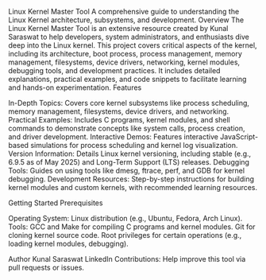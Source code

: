 Linux Kernel Master Tool
A comprehensive guide to understanding the Linux Kernel architecture, subsystems, and development.
Overview
The Linux Kernel Master Tool is an extensive resource created by Kunal Saraswat to help developers, system administrators, and enthusiasts dive deep into the Linux kernel. This project covers critical aspects of the kernel, including its architecture, boot process, process management, memory management, filesystems, device drivers, networking, kernel modules, debugging tools, and development practices. It includes detailed explanations, practical examples, and code snippets to facilitate learning and hands-on experimentation.
Features

In-Depth Topics: Covers core kernel subsystems like process scheduling, memory management, filesystems, device drivers, and networking.
Practical Examples: Includes C programs, kernel modules, and shell commands to demonstrate concepts like system calls, process creation, and driver development.
Interactive Demos: Features interactive JavaScript-based simulations for process scheduling and kernel log visualization.
Version Information: Details Linux kernel versioning, including stable (e.g., 6.9.5 as of May 2025) and Long-Term Support (LTS) releases.
Debugging Tools: Guides on using tools like dmesg, ftrace, perf, and GDB for kernel debugging.
Development Resources: Step-by-step instructions for building kernel modules and custom kernels, with recommended learning resources.

Getting Started
Prerequisites

Operating System: Linux distribution (e.g., Ubuntu, Fedora, Arch Linux).
Tools:
GCC and Make for compiling C programs and kernel modules.
Git for cloning kernel source code.
Root privileges for certain operations (e.g., loading kernel modules, debugging).


Author
Kunal Saraswat
LinkedIn
Contributions: Help improve this tool via pull requests or issues.


